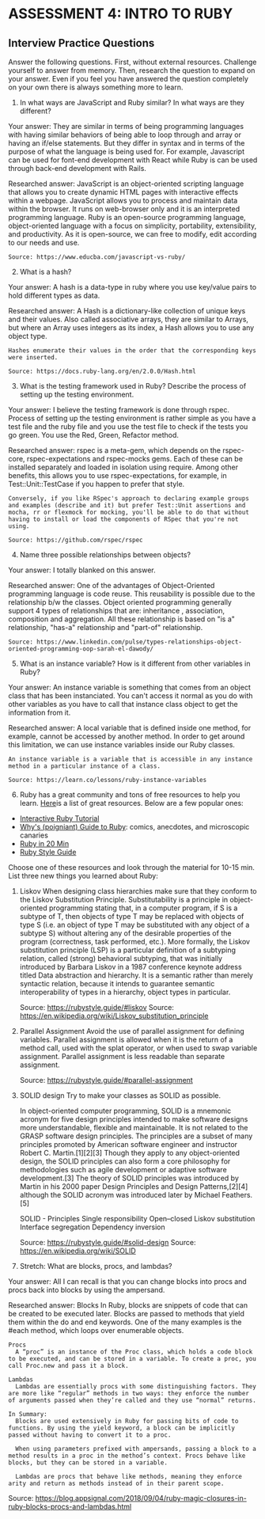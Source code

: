 # ASSESSMENT 4: INTRO TO RUBY
## Interview Practice Questions

Answer the following questions. First, without external resources. Challenge yourself to answer from memory. Then, research the question to expand on your answer. Even if you feel you have answered the question completely on your own there is always something more to learn.   

1. In what ways are JavaScript and Ruby similar? In what ways are they different?

  Your answer:
    They are similar in terms of being programming languages with having similar behaviors of being able to loop through and array or having an if/else statements. But they differ in syntax and in terms of the purpose of what the language is being used for. For example, Javascript can be used for font-end development with React while Ruby is can be used through back-end development with Rails.

  Researched answer:
    JavaScript is an object-oriented scripting language that allows you to create dynamic HTML pages with interactive effects within a webpage. JavaScript allows you to process and maintain data within the browser. It runs on web-browser only and it is an interpreted programming language. Ruby is an open-source programming language, object-oriented language with a focus on simplicity, portability, extensibility, and productivity. As it is open-source, we can free to modify, edit according to our needs and use.

    Source: https://www.educba.com/javascript-vs-ruby/

2. What is a hash?

  Your answer: 
    A hash is a data-type in ruby where you use key/value pairs to hold different types as data.

  Researched answer:
    A Hash is a dictionary-like collection of unique keys and their values. Also called associative arrays, they are similar to Arrays, but where an Array uses integers as its index, a Hash allows you to use any object type.

    Hashes enumerate their values in the order that the corresponding keys were inserted.

    Source: https://docs.ruby-lang.org/en/2.0.0/Hash.html

3. What is the testing framework used in Ruby? Describe the process of setting up the testing environment.

  Your answer:
    I believe the testing framework is done through rspec. Process of setting up the testing environment is rather simple as you have a test file and the ruby file and you use the test file to check if the tests you go green. You use the Red, Green, Refactor method.

  Researched answer:
    rspec is a meta-gem, which depends on the rspec-core, rspec-expectations and rspec-mocks gems. Each of these can be installed separately and loaded in isolation using require. Among other benefits, this allows you to use rspec-expectations, for example, in Test::Unit::TestCase if you happen to prefer that style.

    Conversely, if you like RSpec's approach to declaring example groups and examples (describe and it) but prefer Test::Unit assertions and mocha, rr or flexmock for mocking, you'll be able to do that without having to install or load the components of RSpec that you're not using.

    Source: https://github.com/rspec/rspec


4. Name three possible relationships between objects?

  Your answer:
    I totally blanked on this answer.

  Researched answer:
    One of the advantages of Object-Oriented programming language is code reuse. This reusability is possible due to the relationship b/w the classes. Object oriented programming generally support 4 types of relationships that are: inheritance , association, composition and aggregation. All these relationship is based on "is a" relationship, "has-a" relationship and "part-of" relationship.

    Source: https://www.linkedin.com/pulse/types-relationships-object-oriented-programming-oop-sarah-el-dawody/


5. What is an instance variable? How is it different from other variables in Ruby?

  Your answer:
    An instance variable is something that comes from an object class that has been instanciated. You can't access it normal as you do with other variables as you have to call that instance class object to get the information from it.

  Researched answer:
    A local variable that is defined inside one method, for example, cannot be accessed by another method. In order to get around this limitation, we can use instance variables inside our Ruby classes.

    An instance variable is a variable that is accessible in any instance method in a particular instance of a class.

    Source: https://learn.co/lessons/ruby-instance-variables


6. Ruby has a great community and tons of free resources to help you learn. [Here](https://www.ruby-lang.org/en/documentation/)is a list of great resources. Below are a few popular ones:
- [Interactive Ruby Tutorial](http://tryruby.org/levels/1/challenges/0)
- [Why's (poigniant) Guide to Ruby](http://poignant.guide/book/chapter-1.html): comics, anecdotes, and microscopic canaries
- [Ruby in 20 Min](https://www.ruby-lang.org/en/documentation/quickstart/)
- [Ruby Style Guide](https://rubystyle.guide/)

Choose one of these resources and look through the material for 10-15 min. List three new things you learned about Ruby:

1) Liskov 
     When designing class hierarchies make sure that they conform to the Liskov Substitution Principle. 
    Substitutability is a principle in object-oriented programming stating that, in a computer program, if S is a subtype of T, then objects of type T may be replaced with objects of type S (i.e. an object of type T may be substituted with any object of a subtype S) without altering any of the desirable properties of the program (correctness, task performed, etc.). More formally, the Liskov substitution principle (LSP) is a particular definition of a subtyping relation, called (strong) behavioral subtyping, that was initially introduced by Barbara Liskov in a 1987 conference keynote address titled Data abstraction and hierarchy. It is a semantic rather than merely syntactic relation, because it intends to guarantee semantic interoperability of types in a hierarchy, object types in particular.

    Source: https://rubystyle.guide/#liskov
    Source: https://en.wikipedia.org/wiki/Liskov_substitution_principle

2) Parallel Assignment
    Avoid the use of parallel assignment for defining variables. Parallel assignment is allowed when it is the return of a method call, used with the splat operator, or when used to swap variable assignment. Parallel assignment is less readable than separate assignment.

    Source: https://rubystyle.guide/#parallel-assignment

3) SOLID design
    Try to make your classes as SOLID as possible.

    In object-oriented computer programming, SOLID is a mnemonic acronym for five design principles intended to make software designs more understandable, flexible and maintainable. It is not related to the GRASP software design principles. The principles are a subset of many principles promoted by American software engineer and instructor Robert C. Martin.[1][2][3] Though they apply to any object-oriented design, the SOLID principles can also form a core philosophy for methodologies such as agile development or adaptive software development.[3] The theory of SOLID principles was introduced by Martin in his 2000 paper Design Principles and Design Patterns,[2][4] although the SOLID acronym was introduced later by Michael Feathers.[5]

    SOLID - Principles
      Single responsibility
      Open–closed
      Liskov substitution
      Interface segregation
      Dependency inversion

    Source: https://rubystyle.guide/#solid-design
    Source: https://en.wikipedia.org/wiki/SOLID

7. Stretch: What are blocks, procs, and lambdas?

  Your answer:
    All I can recall is that you can change blocks into procs and procs back into blocks by using the ampersand.

  Researched answer:
    Blocks
      In Ruby, blocks are snippets of code that can be created to be executed later. Blocks are passed to methods that yield them within the do and end keywords. One of the many examples is the #each method, which loops over enumerable objects.

    Procs
      A “proc” is an instance of the Proc class, which holds a code block to be executed, and can be stored in a variable. To create a proc, you call Proc.new and pass it a block.

    Lambdas
      Lambdas are essentially procs with some distinguishing factors. They are more like “regular” methods in two ways: they enforce the number of arguments passed when they’re called and they use “normal” returns.

    In Summary:
      Blocks are used extensively in Ruby for passing bits of code to functions. By using the yield keyword, a block can be implicitly passed without having to convert it to a proc.

      When using parameters prefixed with ampersands, passing a block to a method results in a proc in the method’s context. Procs behave like blocks, but they can be stored in a variable.

      Lambdas are procs that behave like methods, meaning they enforce arity and return as methods instead of in their parent scope.

  Source: https://blog.appsignal.com/2018/09/04/ruby-magic-closures-in-ruby-blocks-procs-and-lambdas.html

    




    
